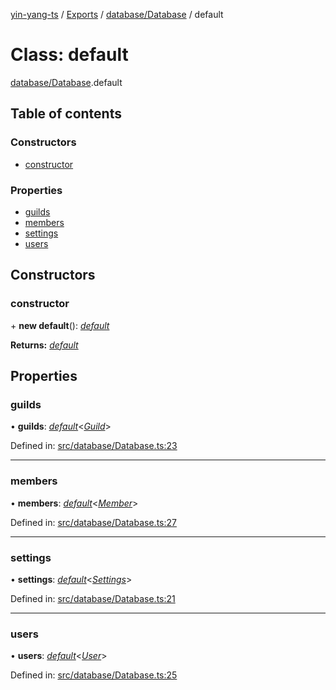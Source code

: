 [yin-yang-ts](../README.md) / [Exports](../modules.md) / [database/Database](../modules/database_database.md) / default

# Class: default

[database/Database](../modules/database_database.md).default

## Table of contents

### Constructors

- [constructor](database_database.default.md#constructor)

### Properties

- [guilds](database_database.default.md#guilds)
- [members](database_database.default.md#members)
- [settings](database_database.default.md#settings)
- [users](database_database.default.md#users)

## Constructors

### constructor

\+ **new default**(): [*default*](database_database.default.md)

**Returns:** [*default*](database_database.default.md)

## Properties

### guilds

• **guilds**: [*default*](database_enmapprovider.default.md)<[*Guild*](../interfaces/database_models_guild.guild.md)\>

Defined in: [src/database/Database.ts:23](https://github.com/DetroitWhiskey136/ying-yang-ts/blob/17c6b1a/src/database/Database.ts#L23)

___

### members

• **members**: [*default*](database_enmapprovider.default.md)<[*Member*](../interfaces/database_models_member.member.md)\>

Defined in: [src/database/Database.ts:27](https://github.com/DetroitWhiskey136/ying-yang-ts/blob/17c6b1a/src/database/Database.ts#L27)

___

### settings

• **settings**: [*default*](database_enmapprovider.default.md)<[*Settings*](../interfaces/database_models_settings.settings.md)\>

Defined in: [src/database/Database.ts:21](https://github.com/DetroitWhiskey136/ying-yang-ts/blob/17c6b1a/src/database/Database.ts#L21)

___

### users

• **users**: [*default*](database_enmapprovider.default.md)<[*User*](../interfaces/database_models_user.user.md)\>

Defined in: [src/database/Database.ts:25](https://github.com/DetroitWhiskey136/ying-yang-ts/blob/17c6b1a/src/database/Database.ts#L25)
